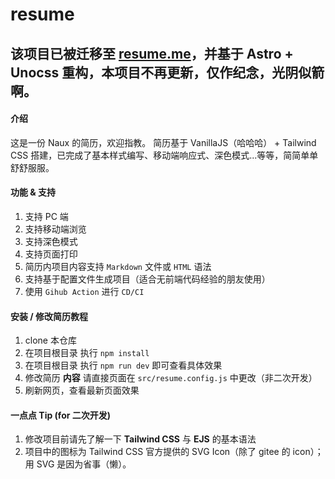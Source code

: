 # resume

## 该项目已被迁移至 [resume.me](https://github.com/Nauxscript/resume.me)，并基于 Astro + Unocss 重构，本项目不再更新，仅作纪念，光阴似箭啊。

#### 介绍

这是一份 Naux 的简历，欢迎指教。
简历基于 VanillaJS（哈哈哈） + Tailwind CSS 搭建，已完成了基本样式编写、移动端响应式、深色模式...等等，简简单单舒舒服服。

#### 功能 & 支持

1. 支持 PC 端
2. 支持移动端浏览
3. 支持深色模式
4. 支持页面打印
5. 简历内项目内容支持 `Markdown` 文件或 `HTML` 语法
6. 支持基于配置文件生成项目（适合无前端代码经验的朋友使用）
7. 使用 `Gihub Action` 进行 `CD/CI`

#### 安装 / 修改简历教程

1.  clone 本仓库
2.  在项目根目录 执行 `npm install`
3.  在项目根目录 执行 `npm run dev` 即可查看具体效果
4.  修改简历 **内容** 请直接页面在 `src/resume.config.js` 中更改（非二次开发）
5.  刷新网页，查看最新页面效果

#### 一点点 Tip (for 二次开发)

1.  修改项目前请先了解一下 **Tailwind CSS** 与 **EJS** 的基本语法
2.  项目中的图标为 Tailwind CSS 官方提供的 SVG Icon（除了 gitee 的 icon）；用 SVG 是因为省事（懒）。